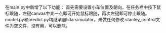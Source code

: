 在main.py中新增了以下功能：
首先需要设置小车位置及朝向，在任务栏中按下鼠标跟随，左键canvas中某一点即可开始鼠标跟随，再次左键即可停止跟随。
model.py和predict.py均继承自lidarsimulator，未做任何修改
stanley_control文件为空文件，没有用，可以删除。